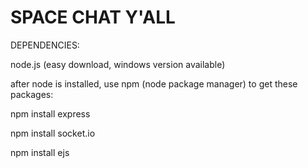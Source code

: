 # SPACE CHAT Y'ALL


DEPENDENCIES:

node.js (easy download, windows version available)


after node is installed, use npm (node package manager) to get these packages:

npm install express

npm install socket.io

npm install ejs

